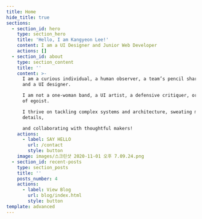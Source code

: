 ```yaml
---
title: Home
hide_title: true
sections:
  - section_id: hero
    type: section_hero
    title: 'Hello, I am Kangyeon Lee!'
    content: I am a UI Designer and Junior Web Developer
    actions: []
  - section_id: about
    type: section_content
    title: ''
    content: >-
      I am a curious individual, a human observer, a team’s pencil sharpener,
      and a UI designer.

      I am not a one-woman band, a UI artist, a defensive critiquer, or any kind
      of egoist.

      I thrive on tackling complex systems and architecture, sweating meaningful
      details,

      and collaborating with thoughtful makers!
    actions:
      - label: SAY HELLO
        url: /contact
        style: button
    image: images/스크린샷 2020-11-01 오후 7.09.24.png
  - section_id: recent-posts
    type: section_posts
    title: ''
    posts_number: 4
    actions:
      - label: View Blog
        url: blog/index.html
        style: button
template: advanced
---
```

